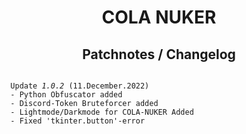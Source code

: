 <h1 align="center">COLA NUKER<br><h2 align="center">Patchnotes / Changelog</h2></h1>

<code>
  Update <i>1.0.2</i> (11.December.2022)
  - Python Obfuscator added
  - Discord-Token Bruteforcer added
  - Lightmode/Darkmode for COLA-NUKER Added
  - Fixed 'tkinter.button'-error


</code>
